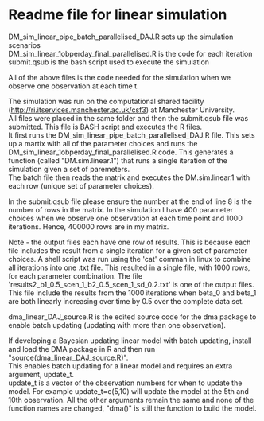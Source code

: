 # Readme file for linear simulation 

DM_sim_linear_pipe_batch_parallelised_DAJ.R sets up the simulation scenarios  
DM_sim_linear_1obperday_final_parallelised.R is the code for each iteration   
submit.qsub is the bash script used to execute the simulation  

All of the above files is the code needed for the simulation when we observe one observation at each time t.

The simulation was run on the computational shared facility (http://ri.itservices.manchester.ac.uk/csf3) at Manchester University.  
All files were placed in the same folder and then the submit.qsub file was submitted. This file is BASH script and executes the R files.  
It first runs the DM_sim_linear_pipe_batch_parallelised_DAJ.R file. This sets up a martix with all of the parameter choices and runs the DM_sim_linear_1obperday_final_parallelised.R code. This generates a function (called "DM.sim.linear.1") that runs a single iteration of the simulation given a set of paremeters.  
The batch file then reads the matrix and executes the DM.sim.linear.1 with each row (unique set of parameter choices).  

In the submit.qsub file please ensure the number at the end of line 8 is the number of rows in the matrix. In the simulation I have 400 parameter choices when we observe one observation at each time point and 1000 iterations. Hence, 400000 rows are in my matrix.

Note - the output files each have one row of results. This is because each file includes the result from a single iteration for a given set of parameter choices. A shell script was run using the 'cat' comman in linux to combine all iterations into one .txt file. This resulted in a single file, with 1000 rows, for each parameter combination. The file 'results2_b1_0.5_scen_1_b2_0.5_scen_1_sd_0.2.txt' is one of the output files. This file include the results from the 1000 iterations when beta_0 and beta_1 are both linearly increasing over time by 0.5 over the complete data set.

dma_linear_DAJ_source.R is the edited source code for the dma package to enable batch updating (updating with more than one observation).

If developing a Bayesian updating linear model with batch updating, install and load the DMA package in R and then run "source(dma_linear_DAJ_source.R)".  
This enables batch updating for a linear model and requires an extra argument, update_t.  
update_t is a vector of the observation numbers for when to update the model. For example update_t=c(5,10) will update the model at the 5th and 10th observation. All the other arguments remain the same and none of the function names are changed, "dma()" is still the function to build the model.  
